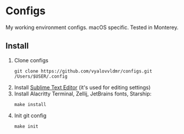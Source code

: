 # Configs
My working environment configs. macOS specific. Tested in Monterey.

## Install

1. Clone configs
    ```
    git clone https://github.com/vyalovvldmr/configs.git /Users/$USER/.config
    ```
1. Install [Sublime Text Editor](https://www.sublimetext.com/download_thanks?target=mac) (it's used for editing settings)
1. Install Alacritty Terminal, Zellij, JetBrains fonts, Starship:
    ```
    make install
    ```
1. Init git config
    ```
    make init
    ```
